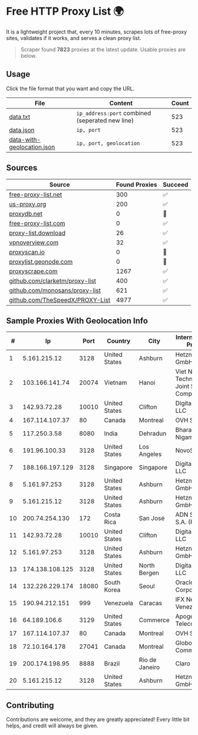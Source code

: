 
# Free HTTP Proxy List 🌍

It is a lightweight project that, every 10 minutes, scrapes lots of free-proxy sites, validates if it works, and serves a clean proxy list.


> Scraper found **7823** proxies at the latest update. Usable proxies are below.

## Usage

Click the file format that you want and copy the URL.


|File|Content|Count|
|----|-------|-----|
|[data.txt](https://raw.githubusercontent.com/themiralay/Proxy-List-World/master/data.txt)|`ip_address:port` combined (seperated new line)|523|
|[data.json](https://raw.githubusercontent.com/themiralay/Proxy-List-World/master/data.json)|`ip, port`|523|
|[data-with-geolocation.json](https://raw.githubusercontent.com/themiralay/Proxy-List-World/master/data-with-geolocation.json)|`ip, port, geolocation`|523|

## Sources

|Source|Found Proxies|Succeed|
|------|-------------|-------|
|[free-proxy-list.net](https://free-proxy-list.net)|300|✅|
|[us-proxy.org](https://www.us-proxy.org)|200|✅|
|[proxydb.net](http://proxydb.net)|0|🚫|
|[free-proxy-list.com](https://free-proxy-list.com/?page=&port=&type%5B%5D=http&type%5B%5D=https&up_time=0&search=Search)|0|✅|
|[proxy-list.download](https://www.proxy-list.download/HTTP)|26|✅|
|[vpnoverview.com](https://vpnoverview.com/privacy/anonymous-browsing/free-proxy-servers)|32|✅|
|[proxyscan.io](https://www.proxyscan.io)|0|🚫|
|[proxylist.geonode.com](https://proxylist.geonode.com/api/proxy-list?limit=300&page=1&sort_by=lastChecked&sort_type=desc&protocols=http,https)|0|🚫|
|[proxyscrape.com](https://api.proxyscrape.com/v2/?request=displayproxies&protocol=http&timeout=10000&country=all&ssl=all&anonymity=all)|1267|✅|
|[github.com/clarketm/proxy-list](https://raw.githubusercontent.com/clarketm/proxy-list/master/proxy-list-raw.txt)|400|✅|
|[github.com/monosans/proxy-list](https://raw.githubusercontent.com/monosans/proxy-list/main/proxies/http.txt)|621|✅|
|[github.com/TheSpeedX/PROXY-List](https://raw.githubusercontent.com/TheSpeedX/PROXY-List/master/http.txt)|4977|✅|


## Sample Proxies With Geolocation Info

|#|Ip|Port|Country|City|Internet Service Provider|
|-|--|----|-------|----|-------------------------|
|1|5.161.215.12|3128|United States|Ashburn|Hetzner Online GmbH|
|2|103.166.141.74|20074|Vietnam|Hanoi|Viet NAM Cloud Technology Joint Stock Company|
|3|142.93.72.28|10010|United States|Clifton|DigitalOcean, LLC|
|4|167.114.107.37|80|Canada|Montreal|OVH SAS|
|5|117.250.3.58|8080|India|Dehradun|Bharat Sanchar Nigam Ltd|
|6|191.96.100.33|3128|United States|Los Angeles|NovoServe B.V.|
|7|188.166.197.129|3128|Singapore|Singapore|DigitalOcean, LLC|
|8|5.161.97.253|3128|United States|Ashburn|Hetzner Online GmbH|
|9|5.161.215.12|3128|United States|Ashburn|Hetzner Online GmbH|
|10|200.74.254.130|172|Costa Rica|San José|ADN Solutions S.A. (Rokru Int.)|
|11|142.93.72.28|10010|United States|Clifton|DigitalOcean, LLC|
|12|5.161.97.253|3128|United States|Ashburn|Hetzner Online GmbH|
|13|174.138.108.125|3128|United States|North Bergen|DigitalOcean, LLC|
|14|132.226.229.174|18080|South Korea|Seoul|Oracle Corporation|
|15|190.94.212.151|999|Venezuela|Caracas|IFX Networks Venezuela C.A.|
|16|64.189.106.6|3129|United States|Commerce|Apogee Telecom Inc.|
|17|167.114.107.37|80|Canada|Montreal|OVH SAS|
|18|72.10.164.178|27041|Canada|Montreal|GloboTech Communications|
|19|200.174.198.95|8888|Brazil|Rio de Janeiro|Claro S.A|
|20|5.161.215.12|3128|United States|Ashburn|Hetzner Online GmbH|



## Contributing

Contributions are welcome, and they are greatly appreciated! Every
little bit helps, and credit will always be given.

